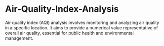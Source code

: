 # Air-Quality-Index-Analysis
Air quality index (AQI) analysis involves monitoring and analyzing air quality in a specific location. It aims to provide a numerical value representative of overall air quality, essential for public health and environmental management.
